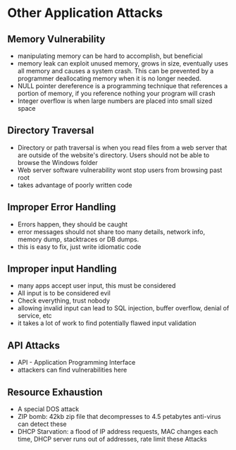 # Other Application Attacks

## Memory Vulnerability

- manipulating memory can be hard to accomplish, but beneficial
- memory leak can exploit unused memory, grows in size, eventually uses all memory and causes a system crash. This can be prevented by a programmer deallocating memory when it is no longer needed.
- NULL pointer dereference is a programming technique that references a portion of memory, if you reference nothing your program will crash
- Integer overflow is when large numbers are placed into small sized space

## Directory Traversal

- Directory or path traversal is when you read files from a web server that are outside of the website's directory. Users should not be able to browse the Windows folder
- Web server software vulnerability wont stop users from browsing past root
- takes advantage of poorly written code

## Improper Error Handling

- Errors happen, they should be caught
- error messages should not share too many details, network info, memory dump, stacktraces or DB dumps.
- this is easy to fix, just write idiomatic code

## Improper input Handling

- many apps accept user input, this must be considered
- All input is to be considered evil
- Check everything, trust nobody
- allowing invalid input can lead to SQL injection, buffer overflow, denial of service, etc
- it takes a lot of work to find potentially flawed input validation

## API Attacks

- API - Application Programming Interface
- attackers can find vulnerabilities here

## Resource Exhaustion

- A special DOS attack
- ZIP bomb: 42kb zip file that decompresses to 4.5 petabytes anti-virus can detect these
- DHCP Starvation: a flood of IP address requests, MAC changes each time, DHCP server runs out of addresses, rate limit these Attacks
